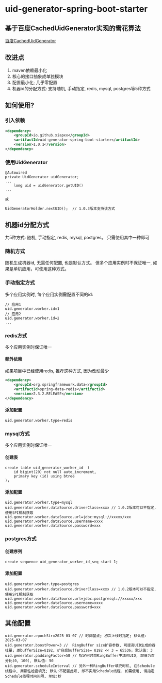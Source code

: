 # uid-generator-spring-boot-starter

## 基于百度CachedUidGenerator实现的雪花算法
[百度CachedUidGenerator](https://github.com/baidu/uid-generator/blob/master/README.zh_cn.md)

## 改进点
1. maven依赖最小化
2. 核心的接口抽象成单独模块
3. 配置最小化; 几乎零配置
4. 机器id的分配方式: 支持随机, 手动指定, redis, mysql, postgres等5种方式

## 如何使用?
### 引入依赖
~~~~xml
<dependency>
    <groupId>io.github.xiapxx</groupId>
    <artifactId>uid-generator-spring-boot-starter</artifactId>
    <version>1.0.1</version>
</dependency>
~~~~
### 使用UidGenerator
    @Autowired
    private UidGenerator uidGenerator;
    ...
        long uid = uidGenerator.getUID()
    ...

    或

    UidGeneratorHolder.nextUID();  // 1.0.3版本支持该方式

## 机器id分配方式
共5种方式: 随机, 手动指定, redis, mysql, postgres。 只需使用其中一种即可

### 随机方式
随机生成机器id, 无需任何配置, 也是默认方式。 但多个应用实例时不保证唯一, 如果是单机应用，可使用这种方式。

### 手动指定方式
多个应用实例时, 每个应用实例需配置不同的id:

    // 应用1
    uid.generator.worker.id=1
    // 应用2
    uid.generator.worker.id=2
    ...

### redis方式
多个应用实例时保证唯一
#### 额外依赖
如果项目中已经使用redis, 推荐这种方式, 因为改动最少
~~~~xml
<dependency>
    <groupId>org.springframework.data</groupId>
    <artifactId>spring-data-redis</artifactId>
    <version>2.3.2.RELEASE</version>
</dependency>
~~~~
#### 添加配置
    uid.generator.worker.type=redis

### mysql方式
多个应用实例时保证唯一
#### 创建表
    create table uid_generator_worker_id  (
        id bigint(20) not null auto_increment,
        primary key (id) using btree
    );

#### 添加配置
    uid.generator.worker.type=mysql
    uid.generator.worker.dataSource.driverClass=xxxx // 1.0.2版本可以不指定, 使用SPI机制获取
    uid.generator.worker.dataSource.url=jdbc:mysql://xxxxx/xxx
    uid.generator.worker.dataSource.username=xxxx
    uid.generator.worker.dataSource.password=xxx

### postgres方式
#### 创建序列
    create sequence uid_generator_worker_id_seq start 1;
#### 添加配置
    uid.generator.worker.type=postgres
    uid.generator.worker.dataSource.driverClass=xxxx // 1.0.2版本可以不指定, 使用SPI机制获取
    uid.generator.worker.dataSource.url=jdbc:postgresql://xxxxx/xxx
    uid.generator.worker.dataSource.username=xxxx
    uid.generator.worker.dataSource.password=xxx

## 其他配置
    uid.generator.epochStr=2025-03-07 // 时间基点; 初次上线时指定; 默认值: 2025-03-07
    uid.generator.boostPower=3 //  RingBuffer size扩容参数, 可提高UID生成的吞吐量; 原bufferSize=8192, 扩容后bufferSize= 8192 << 3 = 65536; 默认值: 3
    uid.generator.paddingFactor=50 // 指定何时向RingBuffer中填充UID, 取值为百分比(0, 100), 默认值: 50
    uid.generator.scheduleInterval // 另外一种RingBuffer填充时机, 在Schedule线程中, 周期性检查填充; 默认:不配置此项, 即不实用Schedule线程. 如需使用, 请指定Schedule线程时间间隔, 单位:秒